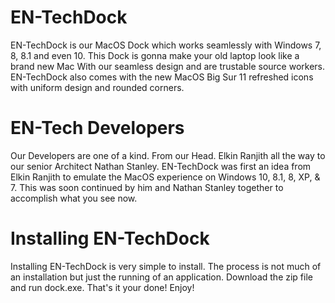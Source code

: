# EN-TechDock
EN-TechDock is our MacOS Dock which works seamlessly with Windows 7, 8, 8.1 and even 10. This Dock is gonna make your old laptop look like a brand new Mac With our seamless design and are trustable source workers. EN-TechDock also comes with the new MacOS Big Sur 11 refreshed icons with uniform design and rounded corners.

# EN-Tech Developers
Our Developers are one of a kind. From our Head. 
Elkin Ranjith all the way to our senior Architect Nathan Stanley. 
EN-TechDock was first an idea from Elkin Ranjith to emulate the MacOS experience on Windows 10, 8.1, 8, XP, & 7. 
This was soon continued by him and Nathan Stanley together to accomplish what you see now.

# Installing EN-TechDock
Installing EN-TechDock is very simple to install. The process is not much of an installation but just the running of an application. Download the zip file and run dock.exe.
That's it your done! Enjoy!
